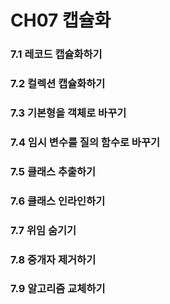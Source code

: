 # CH07 캡슐화

### 7.1 레코드 캡슐화하기



### 7.2 컬렉션 캡슐화하기



### 7.3 기본형을 객체로 바꾸기



### 7.4 임시 변수를 질의 함수로 바꾸기



### 7.5 클래스 추출하기



### 7.6 클래스 인라인하기



### 7.7 위임 숨기기



### 7.8 중개자 제거하기



### 7.9 알고리즘 교체하기




